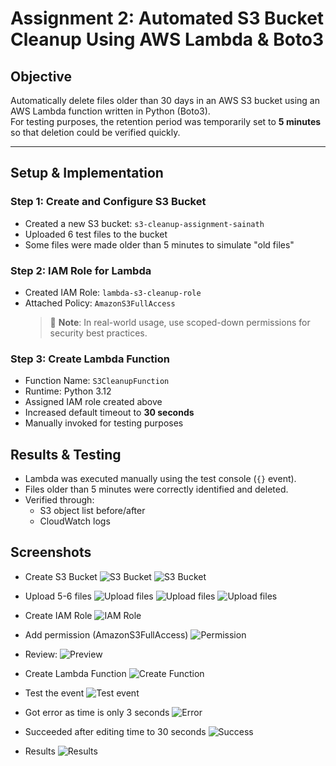 # Assignment 2: Automated S3 Bucket Cleanup Using AWS Lambda & Boto3

## Objective
Automatically delete files older than 30 days in an AWS S3 bucket using an AWS Lambda function written in Python (Boto3).  
For testing purposes, the retention period was temporarily set to **5 minutes** so that deletion could be verified quickly.

---

## Setup & Implementation

### Step 1: Create and Configure S3 Bucket
- Created a new S3 bucket: `s3-cleanup-assignment-sainath`
- Uploaded 6 test files to the bucket
- Some files were made older than 5 minutes to simulate "old files"

### Step 2: IAM Role for Lambda
- Created IAM Role: `lambda-s3-cleanup-role`
- Attached Policy: `AmazonS3FullAccess`
  > 🔐 **Note**: In real-world usage, use scoped-down permissions for security best practices.

### Step 3: Create Lambda Function
- Function Name: `S3CleanupFunction`
- Runtime: Python 3.12
- Assigned IAM role created above
- Increased default timeout to **30 seconds**
- Manually invoked for testing purposes

## Results & Testing
- Lambda was executed manually using the test console (`{}` event).
- Files older than 5 minutes were correctly identified and deleted.
- Verified through:
    - S3 object list before/after
    - CloudWatch logs

## Screenshots

- Create S3 Bucket
![S3 Bucket](screenshots/2.1.png)
![S3 Bucket](screenshots/2.2.png)

- Upload 5-6 files
![Upload files](screenshots/2.3.png)
![Upload files](screenshots/2.4.png)
![Upload files](screenshots/2.5.png)

- Create IAM Role
![IAM Role](screenshots/2.6.png)

- Add permission (AmazonS3FullAccess)
![Permission](screenshots/2.7.png)

- Review:
![Preview](screenshots/2.8.png)

- Create Lambda Function
![Create Function](screenshots/2.9.png)

- Test the event
![Test event](screenshots/2.10.png)

- Got error as time is only 3 seconds
![Error](screenshots/2.11.png)

- Succeeded after editing time to 30 seconds
![Success](screenshots/2.12.png)

- Results
![Results](screenshots/2.1.png)